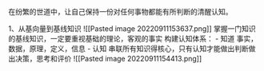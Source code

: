 在纷繁的世道中，让自己保持一份对任何事物都能有所判断的清醒认知。

1、从基向量到基线知识
![[Pasted image 20220911153637.png]]
掌握一门知识的基线知识，一定要重视基础的理论，客观的事实
构建认知体系：
	- 知道 事实，数据，原理，定义，信息
	- 认知 串联所有知识得核心，只有认知才能做出判断做出决策，思考和评价
	![[Pasted image 20220911154413.png]]
